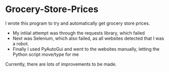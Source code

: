 # Grocery-Store-Prices

I wrote this program to try and automatically get grocery store prices.
- My intiial attempt was through the requests library, which failed
- Next was Selenium, which also failed, as all websites detected that I was a robot.
- Finally I used PyAutoGui and went to the websites manually, letting the Python script move/type for me


Currently, there are lots of improvements to be made.
